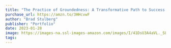 ```yaml
---
title: "The Practice of Groundedness: A Transformative Path to Success That Feeds--Not Crushes--Your Soul"
purchase_url: https://amzn.to/3HHcvwF
author: "Brad Stulberg"
publisher: "Portfolio"
date: 2023-01-28
image: https://images-na.ssl-images-amazon.com/images/I/41DsU3A4aVL._SL75_.jpg
tags:
---
```


